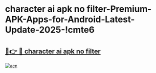 # character ai apk no filter-Premium-APK-Apps-for-Android-Latest-Update-2025-!cmte6

# <h2><a href="https://googleone.com">🔗👉 🔴 character ai apk no filter</a></h2>

[![acn](https://github.com/user-attachments/assets/0f9c940e-d8b0-45ae-aac7-cd30a18b3e1c)](https://googleone.com)

